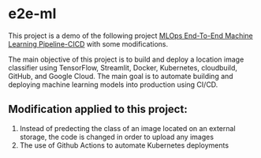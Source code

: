 # e2e-ml
This project is a demo of the following project [MLOps End-To-End Machine Learning Pipeline-CICD](https://medium.com/analytics-vidhya/mlops-end-to-end-machine-learning-pipeline-cicd-1a7907698a8e)
with some modifications.

The main objective of this project is to build and deploy a location image classifier using TensorFlow, Streamlit, Docker, Kubernetes, cloudbuild, GitHub, and Google Cloud. The main goal is to automate building and deploying machine learning models into production using CI/CD.

## Modification applied to this project:
1. Instead of predecting the class of an image located on an external storage, the code is changed in order to upload any images
2. The use of Github Actions to automate Kubernetes deployments

